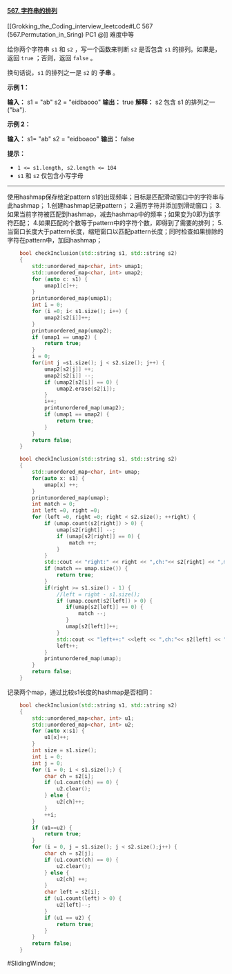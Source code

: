 #### [567. 字符串的排列](https://leetcode.cn/problems/permutation-in-string/)
[[Grokking_the_Coding_interview_leetcode#LC 567 (567.Permutation_in_Sring) PC1 @]]
难度中等

给你两个字符串 `s1` 和 `s2` ，写一个函数来判断 `s2` 是否包含 `s1` 的排列。如果是，返回 `true` ；否则，返回 `false` 。

换句话说，`s1` 的排列之一是 `s2` 的 **子串** 。

**示例 1：**

**输入：** s1 = "ab" s2 = "eidbaooo"
**输出：** true
**解释：** s2 包含 s1 的排列之一 ("ba").

**示例 2：**

**输入：** s1= "ab" s2 = "eidboaoo"
**输出：** false

**提示：**

-   `1 <= s1.length, s2.length <= 104`
-   `s1` 和 `s2` 仅包含小写字母
---- ----

使用hashmap保存给定pattern s1的出现频率；目标是匹配滑动窗口中的字符串与此hashmap；
1.创建hashmap记录pattern；
2.遍历字符并添加到滑动窗口；
3.如果当前字符被匹配到hashmap，减去hashmap中的频率；如果变为0即为该字符匹配；
4.如果匹配的个数等于pattern中的字符个数，即得到了需要的排列；
5.当窗口长度大于pattern长度，缩短窗口以匹配pattern长度；同时检查如果排除的字符在pattern中，加回hashmap；

```cpp
    bool checkInclusion(std::string s1, std::string s2)
    {       
        std::unordered_map<char, int> umap1;
        std::unordered_map<char, int> umap2;
        for (auto c: s1) {
            umap1[c]++;
        }   
        printunordered_map(umap1);
        int i = 0;
        for (i =0; i< s1.size(); i++) {
            umap2[s2[i]]++;
        }   
        printunordered_map(umap2);
        if (umap1 == umap2) {
            return true;
        }   
        i = 0;
        for(int j =s1.size(); j < s2.size(); j++) {
            umap2[s2[j]] ++; 
            umap2[s2[i]] --; 
            if (umap2[s2[i]] == 0) {
                umap2.erase(s2[i]);
            }   
            i++;
            printunordered_map(umap2);
            if (umap1 == umap2) {
                return true;
            }   
        }   
        return false;
    }
```



```cpp
    bool checkInclusion(std::string s1, std::string s2) 
    {   
        std::unordered_map<char, int> umap;
        for(auto x: s1) {
            umap[x] ++; 
        }   
        printunordered_map(umap);
        int match = 0;
        int left =0, right =0; 
        for (left =0, right =0; right < s2.size(); ++right) {
            if (umap.count(s2[right]) > 0) {
                umap[s2[right]] --; 
                if (umap[s2[right]] == 0) {
                    match ++; 
                }   
            }   
            std::cout << "right:" << right << ",ch:"<< s2[right] << ",matach:"<< match << std::endl;
            if (match == umap.size()) {
                return true;
            }   
            if(right >= s1.size() - 1) {
                //left = right - s1.size();
                if (umap.count(s2[left]) > 0) {
                   if(umap[s2[left]] == 0) {
                       match --; 
                   }   
                   umap[s2[left]]++;
                }   
                std::cout << "left++:" <<left << ",ch:"<< s2[left] << ",matach:"<< match << std::endl;
                left++;
            }   
            printunordered_map(umap);
        }   
        return false;
    }
```

记录两个map，通过比较s1长度的hashmap是否相同：
```cpp
    bool checkInclusion(std::string s1, std::string s2)  
    {                                                                                   
        std::unordered_map<char, int> u1;                                             
        std::unordered_map<char, int> u2;
        for (auto x:s1) {                                                 
            u1[x]++;                                                             
        }      
        int size = s1.size();
        int i = 0;           
        int j = 0;                                
        for (i = 0; i < s1.size();) {             
            char ch = s2[i];
            if (u1.count(ch) == 0) {                                                  
                u2.clear();     
            } else {                                
                u2[ch]++;                           
            }                        
            ++i;               
        }                      
        if (u1==u2) {                  
            return true;        
        }                            
        for (i = 0, j = s1.size(); j < s2.size();j++) {
            char ch = s2[j];
            if (u1.count(ch) == 0) {
                u2.clear();
            } else {
                u2[ch] ++;
            }
            char left = s2[i];
            if (u1.count(left) > 0) {
                u2[left]--;
            }
            if (u1 == u2) {
                return true;
            }
        }
        return false;
    }
```
#SlidingWindow;
